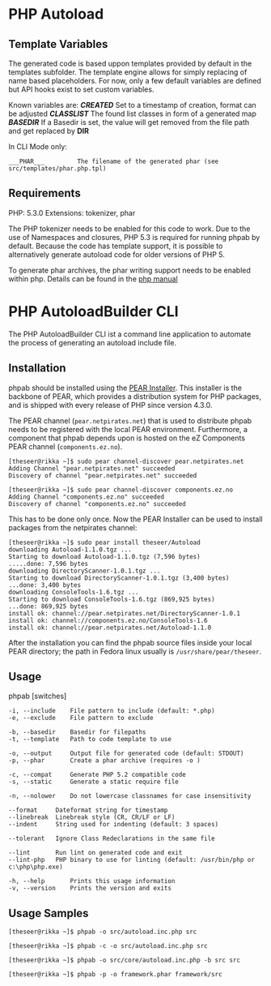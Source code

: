 PHP Autoload
============

Template Variables
------------------

The generated code is based uppon templates provided by default in the templates subfolder. The template engine
allows for simply replacing of name based placeholders. For now, only a few default variables are defined but API hooks exist
to set custom variables.

Known variables are:
    ___CREATED___     Set to a timestamp of creation, format can be adjusted
    ___CLASSLIST___   The found list classes in form of a generated map
    ___BASEDIR___     If a Basedir is set, the value will get removed from the file path and get replaced by __DIR__

In CLI Mode only:

    ___PHAR___         The filename of the generated phar (see src/templates/phar.php.tpl)


Requirements
------------

PHP: 5.3.0
Extensions: tokenizer, phar

The PHP tokenizer needs to be enabled for this code to work. Due to the use of Namespaces and closures, PHP 5.3 is required for running phpab
by default. Because the code has template support, it is possible to alternatively generate autoload code for older versions of PHP 5.

To generate phar archives, the phar writing support needs to be enabled within php. Details can be found in the [php manual](http://php.net/manual/en/phar.configuration.php)


PHP AutoloadBuilder CLI
=======================

The PHP AutoloadBuilder CLI ist a command line application to automate the process of generating an autoload include file.


Installation
------------

phpab should be installed using the [PEAR Installer](http://pear.php.net/). This installer is the backbone of PEAR, which provides a distribution
system for PHP packages, and is shipped with every release of PHP since version 4.3.0.

The PEAR channel (`pear.netpirates.net`) that is used to distribute phpab needs to be registered with the local PEAR environment.
Furthermore, a component that phpab depends upon is hosted on the eZ Components PEAR channel (`components.ez.no`).

    [theseer@rikka ~]$ sudo pear channel-discover pear.netpirates.net
    Adding Channel "pear.netpirates.net" succeeded
    Discovery of channel "pear.netpirates.net" succeeded

    [theseer@rikka ~]$ sudo pear channel-discover components.ez.no
    Adding Channel "components.ez.no" succeeded
    Discovery of channel "components.ez.no" succeeded

This has to be done only once. Now the PEAR Installer can be used to install packages from the netpirates channel:

    [theseer@rikka ~]$ sudo pear install theseer/Autoload
    downloading Autoload-1.1.0.tgz ...
    Starting to download Autoload-1.1.0.tgz (7,596 bytes)
    .....done: 7,596 bytes
    downloading DirectoryScanner-1.0.1.tgz ...
    Starting to download DirectoryScanner-1.0.1.tgz (3,400 bytes)
    ...done: 3,400 bytes
    downloading ConsoleTools-1.6.tgz ...
    Starting to download ConsoleTools-1.6.tgz (869,925 bytes)
    ...done: 869,925 bytes
    install ok: channel://pear.netpirates.net/DirectoryScanner-1.0.1
    install ok: channel://components.ez.no/ConsoleTools-1.6
    install ok: channel://pear.netpirates.net/Autoload-1.1.0

After the installation you can find the phpab source files inside your local PEAR directory; the path in Fedora linux 
usually is `/usr/share/pear/theseer`.


Usage
-----

phpab [switches] <directory>

    -i, --include    File pattern to include (default: *.php)
    -e, --exclude    File pattern to exclude

    -b, --basedir    Basedir for filepaths
    -t, --template   Path to code template to use

    -o, --output     Output file for generated code (default: STDOUT)
    -p, --phar       Create a phar archive (requires -o )

    -c, --compat     Generate PHP 5.2 compatible code
    -s, --static     Generate a static require file

    -n, --nolower    Do not lowercase classnames for case insensitivity

	--format     Dateformat string for timestamp
	--linebreak  Linebreak style (CR, CR/LF or LF)
	--indent     String used for indenting (default: 3 spaces)

	--tolerant   Ignore Class Redeclarations in the same file

	--lint       Run lint on generated code and exit
	--lint-php   PHP binary to use for linting (default: /usr/bin/php or c:\php\php.exe)

    -h, --help       Prints this usage information
    -v, --version    Prints the version and exits


Usage Samples
--------------

    [theseer@rikka ~]$ phpab -o src/autoload.inc.php src

    [theseer@rikka ~]$ phpab -c -o src/autoload.inc.php src

    [theseer@rikka ~]$ phpab -o src/core/autoload.inc.php -b src src

    [theseer@rikka ~]$ phpab -p -o framework.phar framework/src


